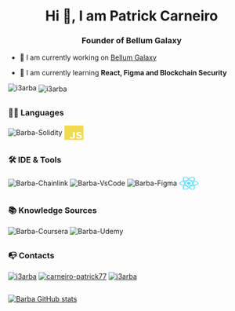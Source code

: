 <h1 align="center">Hi 👋, I am Patrick Carneiro</h1>
<h3 align="center">Founder of Bellum Galaxy</h3>

- 🔭 I am currently working on [Bellum Galaxy](https://twitter.com/bellumgalaxy)

- 🌱 I am currently learning **React, Figma and Blockchain Security**

<p><img align="left" src="https://github-readme-stats.vercel.app/api/top-langs?username=i3arba&show_icons=true&locale=en&layout=compact" alt="i3arba" /></p>

<p>&nbsp;<img align="center" src="https://github-readme-stats.vercel.app/api?username=i3arba&show_icons=true&locale=en" alt="i3arba" /></p>

##

<h3 align="left"> 👩‍💻 Languages </h3>
<div style="display: inline_block" align="left">
  <img align="center" alt="Barba-Solidity" height="30" width="80" src="https://img.shields.io/badge/Solidity-e6e6e6?style=for-the-badge&logo=solidity&logoColor=black">
  <img align="center" alt="Barba-Js" height="30" width="40" src="https://raw.githubusercontent.com/devicons/devicon/master/icons/javascript/javascript-plain.svg">
</div>

##

<h3 align="left"> 🛠️ IDE & Tools </h3>
<div style="display: inline_block" align="left">
  <img align="center" alt="Barba-Chainlink" height="30" width="100" src="https://img.shields.io/badge/chainlink-375BD2?style=for-the-badge&logo=chainlink&logoColor=white">
  <img align="center" alt="Barba-VsCode" height="30" width="100" src="https://img.shields.io/badge/VSCode-0078D4?style=for-the-badge&logo=visual%20studio%20code&logoColor=white">
  <img align="center" alt="Barba-Figma" height="30" width="100" src="https://img.shields.io/badge/Figma-F24E1E?style=for-the-badge&logo=figma&logoColor=white">
  <img align="center" alt="Barba-React" height="30" width="40" src="https://raw.githubusercontent.com/devicons/devicon/master/icons/react/react-original.svg">
</div>

##

<h3 align="left"> 📚 Knowledge Sources </h3>
<div style="display: inline_block" align="left">
  <img align="center" alt="Barba-Coursera" height="30" width="100" src="https://img.shields.io/badge/Coursera-0056D2?style=for-the-badge&logo=Coursera&logoColor=white">
  <img align="center" alt="Barba-Udemy" height="30" width="100" src="https://img.shields.io/badge/Udemy-EC5252?style=for-the-badge&logo=Udemy&logoColor=white">
</div>

##

<h3 align="left">📭 Contacts</h3>
<p align="left">
<a href="mailto:patrickamc@protonmail.com"><img align="center" src="https://img.shields.io/badge/ProtonMail-8B89CC?style=for-the-badge&logo=protonmail&logoColor=white" alt="i3arba" height="30" width="80" /></a>
<a href="https://linkedin.com/in/carneiro-patrick77" target="blank"><img align="center" src="https://raw.githubusercontent.com/rahuldkjain/github-profile-readme-generator/master/src/images/icons/Social/linked-in-alt.svg" alt="carneiro-patrick77" height="30" width="40" /></a>
<a href="https://twitter.com/i3arba" target="blank"><img align="center" src="https://img.shields.io/badge/X-000000?style=for-the-badge&logo=x&logoColor=white" alt="i3arba" height="30" width="40" /></a>
</p>

##

[![Barba GitHub stats](https://hits.seeyoufarm.com/api/count/incr/badge.svg?url=https%3A%2F%2Fgithub.com%2F{i3arba}1212%2Fhit-counter)](https://github.com/i3arba)

